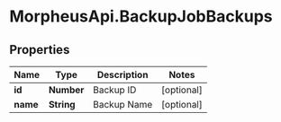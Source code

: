 # MorpheusApi.BackupJobBackups

## Properties

Name | Type | Description | Notes
------------ | ------------- | ------------- | -------------
**id** | **Number** | Backup ID | [optional] 
**name** | **String** | Backup Name | [optional] 


